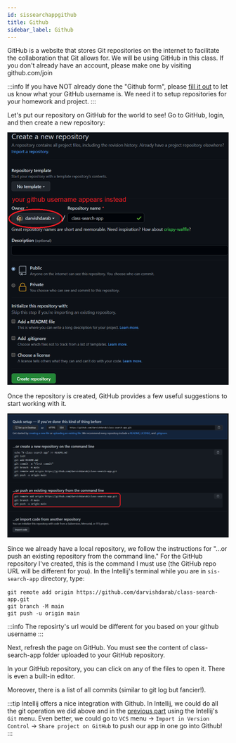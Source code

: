 ```yaml
---
id: sissearchappgithub
title: Github
sidebar_label: Github
---
```


GitHub is a website that stores Git repositories on the internet to facilitate the collaboration that Git allows for. We will be using GitHub in this class. If you don't already have an account, please make one by visiting github.com/join

:::info
If you have NOT already done the "Github form", please [fill it out](https://forms.gle/ZFC8x6QZU62Qoj9e7) to let us know what your GitHub username is. We need it to setup repositories for your homework and project.
:::

Let's put our repository on GitHub for the world to see! Go to GitHub, login, and then create a new repository:

![](../../../static/img/sissearchappgithub1.png)

Once the repository is created, GitHub provides a few useful suggestions to start working with it.

![](../../../static/img/sissearchappgithub2.png)

Since we already have a local repository, we follow the instructions for "...or push an existing repository from the command line." For the GitHub repository I've created, this is the command I must use (the GitHub repo URL will be different for you). In the Intellij's terminal while you are in `sis-search-app` directory, type:

```
git remote add origin https://github.com/darvishdarab/class-search-app.git
git branch -M main
git push -u origin main
```

:::info
The reposirty's url would be different for you based on your github username
:::

Next, refresh the page on GitHub. You must see the content of class-search-app folder uploaded to your GitHub repository.

In your GitHub repository, you can click on any of the files to open it. There is even a built-in editor.

Moreover, there is a list of all commits (similar to git log but fancier!).

:::tip
Intellij offers a nice integration with Github. In Intellij, we could do all the git operation we did above and in the [previous part](sissearchappgit) using the Intellij's `Git` menu. Even better, we could go to `VCS` menu -> `Import in Version Control` -> `Share project on GitHub` to push our app in one go into Github!
:::

